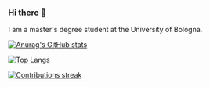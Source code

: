 ### Hi there 👋
I am a master's degree student at the University of Bologna.

<!--
**DenGuzawr22/DenGuzawr22** is a ✨ _special_ ✨ repository because its `README.md` (this file) appears on your GitHub profile.

Here are some ideas to get you started:

- 🔭 I’m currently working on ...
- 🌱 I’m currently learning ...
- 👯 I’m looking to collaborate on ...
- 🤔 I’m looking for help with ...
- 💬 Ask me about ...
- 📫 How to reach me: ...
- 😄 Pronouns: ...
- ⚡ Fun fact: ...
-->

[![Anurag's GitHub stats](https://github-readme-stats.vercel.app/api?username=DenGuzawr22&hide=contribs,prs&theme=merko)](https://github.com/anuraghazra/github-readme-stats)

[![Top Langs](https://github-readme-stats.vercel.app/api/top-langs/?username=DenGuzawr22&theme=merko&langs_count=10&layout=compact)](https://github.com/anuraghazra/github-readme-stats)


[![Contributions streak](https://github-readme-streak-stats.herokuapp.com/?user=DenGuzawr22&theme=merko)](https://github.com/anuraghazra/github-readme-stats)

